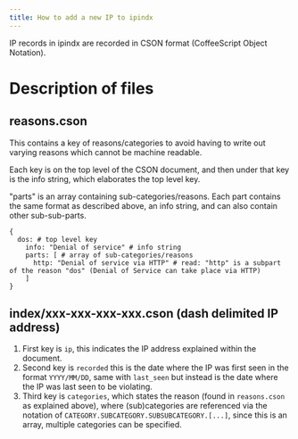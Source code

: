 ```yaml
---
title: How to add a new IP to ipindx
---
```



IP records in ipindx are recorded in CSON format (CoffeeScript Object Notation).

# Description of files

## reasons.cson

This contains a key of reasons/categories to avoid having to write out varying reasons which cannot be machine readable.

Each key is on the top level of the CSON document, and then under that key is the info string, which elaborates the top level key.


"parts" is an array containing sub-categories/reasons. Each part contains the same format as described above, an info string, and can also contain other sub-sub-parts.



```
{
  dos: # top level key
    info: "Denial of service" # info string
    parts: [ # array of sub-categories/reasons
      http: "Denial of service via HTTP" # read: "http" is a subpart of the reason "dos" (Denial of Service can take place via HTTP)
    ]
}
```


## index/xxx-xxx-xxx-xxx.cson (dash delimited IP address)


1. First key is `ip`, this indicates the IP address explained within the document.
1. Second key is `recorded` this is the date where the IP was first seen in the format `YYYY/MM/DD`, same with `last_seen` but instead is the date where the IP was last seen to be violating.
1. Third key is `categories`, which states the reason (found in `reasons.cson` as explained above), where (sub)categories are referenced via the notation of `CATEGORY.SUBCATEGORY.SUBSUBCATEGORY.[...]`, since this is an array, multiple categories can be specified.
